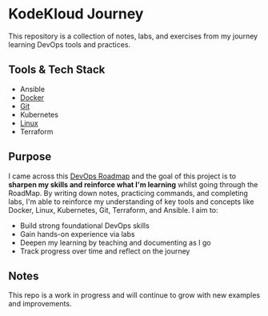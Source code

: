 # KodeKloud Journey 

This repository is a collection of notes, labs, and exercises from my journey learning DevOps tools and practices.

## Tools & Tech Stack

- Ansible
- [Docker](/docker-journey)
- [Git](/git-journey)
- Kubernetes
- [Linux](/linux-journey)
- Terraform 

## Purpose

I came across this [DevOps Roadmap](https://roadmap.sh/devops) and the goal of this project is to **sharpen my skills and reinforce what I'm learning** whilst going through the RoadMap. By writing down notes, practicing commands, and completing labs, I'm able to reinforce my understanding of key tools and concepts like Docker, Linux, Kubernetes, Git, Terraform, and Ansible.
I aim to:

- Build strong foundational DevOps skills
- Gain hands-on experience via labs
- Deepen my learning by teaching and documenting as I go
- Track progress over time and reflect on the journey

## Notes

This repo is a work in progress and will continue to grow with new examples and improvements.
